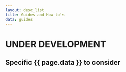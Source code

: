 ```yaml
---
layout: desc_list
title: Guides and How-to's
data: guides
---
```


<h1>UNDER DEVELOPMENT</h1>

<h2>Specific {{ page.data }} to consider</h2>
